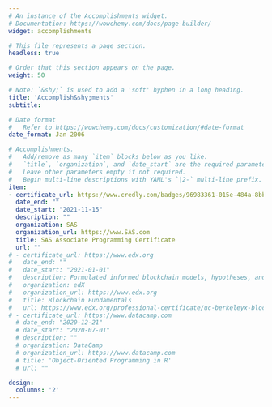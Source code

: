 ```yaml
---
# An instance of the Accomplishments widget.
# Documentation: https://wowchemy.com/docs/page-builder/
widget: accomplishments

# This file represents a page section.
headless: true

# Order that this section appears on the page.
weight: 50

# Note: `&shy;` is used to add a 'soft' hyphen in a long heading.
title: 'Accomplish&shy;ments'
subtitle:

# Date format
#   Refer to https://wowchemy.com/docs/customization/#date-format
date_format: Jan 2006

# Accomplishments.
#   Add/remove as many `item` blocks below as you like.
#   `title`, `organization`, and `date_start` are the required parameters.
#   Leave other parameters empty if not required.
#   Begin multi-line descriptions with YAML's `|2-` multi-line prefix.
item:
- certificate_url: https://www.credly.com/badges/96983361-015e-484a-8bba-0adec75296c5/public_url
  date_end: ""
  date_start: "2021-11-15"
  description: ""
  organization: SAS
  organization_url: https://www.SAS.com
  title: SAS Associate Programming Certificate
  url: ""
# - certificate_url: https://www.edx.org
#   date_end: ""
#   date_start: "2021-01-01"
#   description: Formulated informed blockchain models, hypotheses, and use cases.
#   organization: edX
#   organization_url: https://www.edx.org
#   title: Blockchain Fundamentals
#   url: https://www.edx.org/professional-certificate/uc-berkeleyx-blockchain-fundamentals
# - certificate_url: https://www.datacamp.com
  # date_end: "2020-12-21"
  # date_start: "2020-07-01"
  # description: ""
  # organization: DataCamp
  # organization_url: https://www.datacamp.com
  # title: 'Object-Oriented Programming in R'
  # url: ""

design:
  columns: '2' 
---
```

